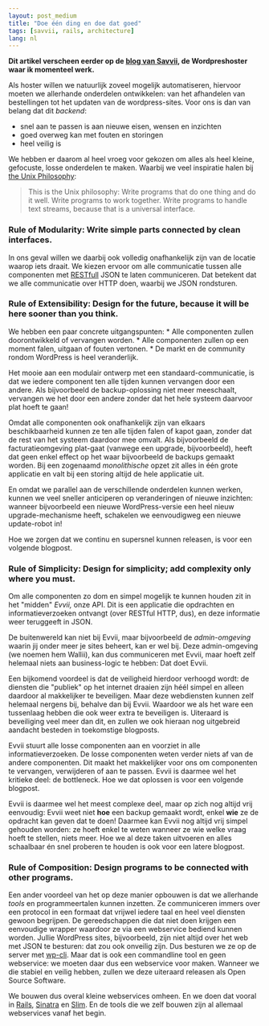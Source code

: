 ```yaml
---
layout: post_medium
title: "Doe één ding en doe dat goed"
tags: [savvii, rails, architecture]
lang: nl
---
```

**Dit artikel verscheen eerder op de [blog van Savvii](http://www.savvii.nl/blog/savvii-systeem-architectuur/), de Wordpreshoster waar ik momenteel werk.**

Als hoster willen we natuurlijk zoveel mogelijk automatiseren, hiervoor moeten we allerhande onderdelen ontwikkelen: van het afhandelen van bestellingen tot het updaten van de wordpress-sites.
Voor ons is dan van belang dat dit <em>backend</em>:
<ul>
	<li>snel aan te passen is aan nieuwe eisen, wensen en inzichten</li>
	<li>goed overweg kan met fouten en storingen</li>
	<li>heel veilig is</li>
</ul>
We hebben er daarom al heel vroeg voor gekozen om alles als heel kleine, gefocuste, losse onderdelen te maken. Waarbij we veel inspiratie halen bij <a href="http://www.faqs.org/docs/artu/ch01s06.html">the Unix Philosophy</a>:
<blockquote cite="http://www.faqs.org/docs/artu/ch01s06.html">This is the Unix philosophy: Write programs that do one thing and do it well. Write programs to work together. Write programs to handle text streams, because that is a universal interface.</blockquote>
<!--more-->
<h3>Rule of Modularity: Write simple parts connected by clean interfaces.</h3>
In ons geval willen we daarbij ook volledig onafhankelijk zijn van de locatie waarop iets draait. We kiezen ervoor om alle communicatie tussen alle componenten met <a href="https://www.ics.uci.edu/~fielding/pubs/dissertation/rest_arch_style.htm">RESTfull</a> JSON te laten communiceren. Dat betekent dat we alle communicatie over HTTP doen, waarbij we JSON rondsturen.
<h3>Rule of Extensibility: Design for the future, because it will be here sooner than you think.</h3>
We hebben een paar concrete uitgangspunten:
* Alle componenten zullen doorontwikkeld of vervangen worden.
* Alle componenten zullen op een moment falen, uitgaan of fouten vertonen.
* De markt en de community rondom WordPress is heel veranderlijk.

Het mooie aan een modulair ontwerp met een standaard-communicatie, is dat we iedere component ten alle tijden kunnen vervangen door een andere. Als bijvoorbeeld de backup-oplossing niet meer meeschaalt, vervangen we het door een andere zonder dat het hele systeem daarvoor plat hoeft te gaan!

Omdat alle componenten ook onafhankelijk zijn van elkaars beschikbaarheid kunnen ze ten alle tijden falen of kapot gaan, zonder dat de rest van het systeem daardoor mee omvalt. Als bijvoorbeeld de facturatieomgeving plat-gaat (vanwege een upgrade, bijvoorbeeld), heeft dat geen enkel effect op het waar bijvoorbeeld de backups gemaakt worden. Bij een zogenaamd <em>monolithische</em> opzet zit alles in één grote applicatie en valt bij een storing altijd de hele applicatie uit.

En omdat we parallel aan de verschillende onderdelen kunnen werken, kunnen we veel sneller anticiperen op veranderingen of nieuwe inzichten: wanneer bijvoorbeeld een nieuwe WordPress-versie een heel nieuw upgrade-mechanisme heeft, schakelen we eenvoudigweg een nieuwe update-robot in!

Hoe we zorgen dat we continu en supersnel kunnen releasen, is voor een volgende blogpost.
<h3>Rule of Simplicity: Design for simplicity; add complexity only where you must.</h3>
Om alle componenten zo dom en simpel mogelijk te kunnen houden zit in het "midden" <em>Evvii,</em> onze API. Dit is een applicatie die opdrachten en informatieverzoeken ontvangt (over RESTful HTTP, dus), en deze informatie weer teruggeeft in JSON.

De buitenwereld kan niet bij Evvii, maar bijvoorbeeld de <em>admin-omgeving</em> waarin jij onder meer je sites beheert, kan er wel bij. Deze admin-omgeving (we noemen hem Wallii), kan dus communiceren met Evvii, maar hoeft zelf helemaal niets aan business-logic te hebben: Dat doet Evvii.

Een bijkomend voordeel is dat de veiligheid hierdoor verhoogd wordt: de diensten die "publiek" op het internet draaien zijn héél simpel en alleen daardoor al makkelijker te beveiligen. Maar deze webdiensten kunnen zelf helemaal nergens bij, behalve dan bij Evvii. Waardoor we als het ware een tussenlaag hebben die ook weer extra te beveiligen is. Uiteraard is beveiliging veel meer dan dit, en zullen we ook hieraan nog uitgebreid aandacht besteden in toekomstige blogposts.

Evvii stuurt alle losse componenten aan en voorziet in alle informatieverzoeken. De losse componenten weten verder niets af van de andere componenten. Dit maakt het makkelijker voor ons om componenten te vervangen, verwijderen of aan te passen. Evvii is daarmee wel het kritieke deel: de bottleneck. Hoe we dat oplossen is voor een volgende blogpost.

Evvii is daarmee wel het meest complexe deel, maar op zich nog altijd vrij eenvoudig: Evvii weet niet <strong>hoe</strong> een backup gemaakt wordt, enkel <strong>wie</strong> ze de opdracht kan geven dat te doen! Daarmee kan Evvii nog altijd vrij simpel gehouden worden: ze hoeft enkel te weten wanneer ze wie welke vraag hoeft te stellen, niets meer. Hoe we al deze taken uitvoeren en alles schaalbaar én snel proberen te houden is ook voor een latere blogpost.
<h3>Rule of Composition: Design programs to be connected with other programs.</h3>
Een ander voordeel van het op deze manier opbouwen is dat we allerhande <em>tools</em> en programmeertalen kunnen inzetten. Ze communiceren immers over een protocol in een formaat dat vrijwel iedere taal en heel veel diensten gewoon begrijpen. De gereedschappen die dat niet doen krijgen een eenvoudige wrapper waardoor ze via een webservice bediend kunnen worden. Jullie WordPress sites, bijvoorbeeld, zijn niet altijd over het web met JSON te besturen: dat zou ook onveilig zijn. Dus besturen we ze op de server met <a href="http://wp-cli.org/">wp-cli</a>. Maar dat is ook een commandline tool en geen webservice: we moeten daar dus een webservice voor maken. Wanneer we die stabiel en veilig hebben, zullen we deze uiteraard releasen als Open Source Software.

We bouwen dus overal kleine webservices omheen. En we doen dat vooral in <a href="http://rubyonrails.org/">Rails</a>, <a href="http://www.sinatrarb.com/">Sinatra</a> en <a href="http://slimframework.com/">Slim</a>. En de tools die we zelf bouwen zijn al allemaal webservices vanaf het begin.
